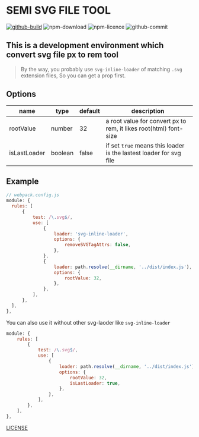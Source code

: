 # SEMI SVG FILE TOOL

[![github-build][github-build]][github-build-url]
![npm-download][npm-download]
![npm-licence][npm-licence]
![github-commit][github-commit]

## This is a development environment which convert svg file px to rem tool

> By the way, you probably use `svg-inline-loader` of matching `.svg` extension files, So you can get a prop first.

## Options

| name         | type    | default | description                                                        |
| ------------ | ------- | ------- | ------------------------------------------------------------------ |
| rootValue    | number  | 32      | a root value for convert px to rem, it likes root(html) font-size  |
| isLastLoader | boolean | false   | if set `true` means this loader is the lastest loader for svg file |

## Example

```js
// webpack.config.js
module: {
  rules: [
      {
          test: /\.svg$/,
          use: [
              {
                  loader: 'svg-inline-loader',
                  options: {
                      removeSVGTagAttrs: false,
                  },
              },
              {
                  loader: path.resolve(__dirname, '../dist/index.js'),
                  options: {
                      rootValue: 32,
                  },
              },
          ],
      },
  ],
},
```

You can also use it without other svg-laoder like `svg-inline-loader`

```js
module: {
    rules: [
        {
            test: /\.svg$/,
            use: [
                {
                    loader: path.resolve(__dirname, '../dist/index.js'),
                    options: {
                        rootValue: 32,
                        isLastLoader: true,
                    },
                },
            ],
        },
    ],
},
```

[LICENSE](./LICENSE)

[github-build]: https://img.shields.io/github/workflow/status/Tangjj1996/svg-px2rem-loader/Test
[github-build-url]: https://github.com/Tangjj1996/svg-px2rem-loader/actions/workflows/main.yml
[npm-download]: https://img.shields.io/npm/dw/svg-px2rem-loader
[npm-licence]: https://img.shields.io/npm/l/svg-px2rem-loader
[github-commit]: https://img.shields.io/github/commit-activity/m/Tangjj1996/svg-px2rem-loader
